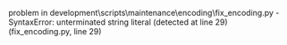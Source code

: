 problem in development\scripts\maintenance\encoding\fix_encoding.py - SyntaxError: unterminated string literal (detected at line 29) (fix_encoding.py, line 29)
